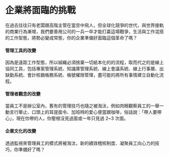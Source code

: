 # 企業將面臨的挑戰

在過去往往只有老闆跟高階主管在當空中飛人，但全球化競爭的世代，與世界接軌的商業行為漸增，我們要善用公司的一兵一卒才能打贏這場戰爭，生活與工作混搭的工作型態，將勢必變成常態，你的企業準備好面臨這個革命了嗎？

#### 管理工具的改變

因為是遠距工作型態，所以組織必須捨棄一切紙本化的的流程，取而代之的是線上協同工具，包括專案管理系統、知識庫管理系統、線上會議系統、線上行事曆、出缺勤系統、會計核銷帳務系統、帳號權限管理，盡可能的將所有事情建立自動化流程。

#### 管理者觀念的改變

當員工不是辦公室內，舊有的管理技巧也隨之被淘汰，例如肉眼觀察員工的一舉一動言行舉止、口頭上的耳提面令、加班時的愛心便當跟咖啡，俗話說：「帶人要帶心」，現在你帶的人，你壓根沒見過面或一年只見過 2~3 次面。

#### 企業文化的改變

透過監視來管理員工的模式將被淘汰，新的績效稽核制度、凝聚員工向心力的技巧，你準備好了嗎？

